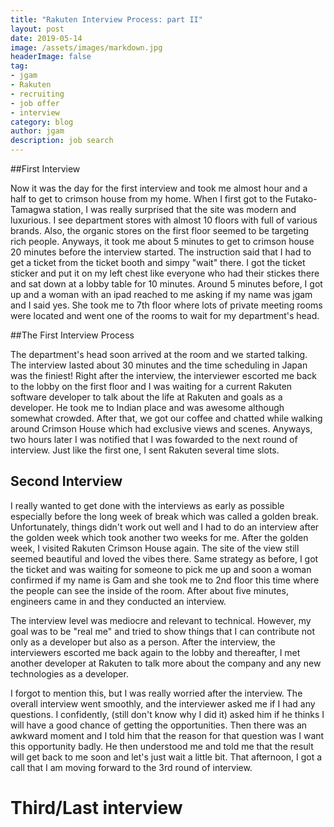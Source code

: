 ```yaml
---
title: "Rakuten Interview Process: part II"
layout: post
date: 2019-05-14
image: /assets/images/markdown.jpg
headerImage: false
tag:
- jgam
- Rakuten
- recruiting
- job offer
- interview
category: blog
author: jgam
description: job search
---
```


##First Interview

Now it was the day for the first interview and took me almost hour and a half to get to crimson house from my home. When I first got to the Futako-Tamagwa station, I was really surprised that the site was modern and luxurious. I see department stores with almost 10 floors with full of various brands. Also, the organic stores on the first floor seemed to be targeting rich people. Anyways, it took me about 5 minutes to get to crimson house 20 minutes before the interview started. The instruction said that I had to get a ticket from the ticket booth and simpy "wait" there. I got the ticket sticker and put it on my left chest like everyone who had their stickes there and sat down at a lobby table for 10 minutes. Around 5 minutes before, I got up and a woman with an ipad reached to me asking if my name was jgam and I said yes. She took me to 7th floor where lots of private meeting rooms were located and went one of the rooms to wait for my department's head.

##The First Interview Process

The department's head soon arrived at the room and we started talking. The interview lasted about 30 minutes and the time scheduling in Japan was the finiest! Right after the interview, the interviewer escorted me back to the lobby on the first floor and I was waiting for a current Rakuten software developer to talk about the life at Rakuten and goals as a developer. He took me to Indian place and was awesome although somewhat crowded. After that, we got our coffee and chatted while walking around Crimson House which had exclusive views and scenes. Anyways, two hours later I was notified that I was fowarded to the next round of interview. Just like the first one, I sent Rakuten several time slots.

## Second Interview

I really wanted to get done with the interviews as early as possible especially before the long week of break which was called a golden break. Unfortunately, things didn't work out well and I had to do an interview after the golden week which took another two weeks for me. After the golden week, I visited Rakuten Crimson House again. The site of the view still seemed beautiful and loved the vibes there. Same strategy as before, I got the ticket and was waiting for someone to pick me up and soon a woman confirmed if my name is Gam and she took me to 2nd floor this time where the people can see the inside of the room. After about five minutes, engineers came in and they conducted an interview.

The interview level was mediocre and relevant to technical. However, my goal was to be "real me" and tried to show things that I can contribute not only as a developer but also as a person. After the interview, the interviewers escorted me back again to the lobby and thereafter, I met another developer at Rakuten to talk more about the company and any new technologies as a developer.

I forgot to mention this, but I was really worried after the interview. The overall interview went smoothly, and the interviewer asked me if I had any questions. I confidently, (still don't know why I did it) asked him if he thinks I will have a good chance of getting the opportunities. Then there was an awkward moment and I told him that the reason for that question was I want this opportunity badly. He then understood me and told me that the result will get back to me soon and let's just wait a little bit. That afternoon, I got a call that I am moving forward to the 3rd round of interview.

# Third/Last interview

